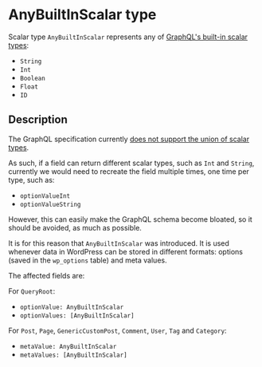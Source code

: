 # AnyBuiltInScalar type

Scalar type `AnyBuiltInScalar` represents any of [GraphQL's built-in scalar types](https://spec.graphql.org/draft/#sec-Scalars.Built-in-Scalars):

- `String`
- `Int`
- `Boolean`
- `Float`
- `ID`

## Description

The GraphQL specification currently [does not support the union of scalar types](https://github.com/graphql/graphql-spec/issues/215).

As such, if a field can return different scalar types, such as `Int` and `String`, currently we would need to recreate the field multiple times, one time per type, such as:

- `optionValueInt`
- `optionValueString`

However, this can easily make the GraphQL schema become bloated, so it should be avoided, as much as possible.

It is for this reason that `AnyBuiltInScalar` was introduced. It is used whenever data in WordPress can be stored in different formats: options (saved in the `wp_options` table) and meta values.

The affected fields are:

For `QueryRoot`:

- `optionValue: AnyBuiltInScalar`
- `optionValues: [AnyBuiltInScalar]`

For `Post`, `Page`, `GenericCustomPost`, `Comment`, `User`, `Tag` and `Category`:

- `metaValue: AnyBuiltInScalar`
- `metaValues: [AnyBuiltInScalar]`
